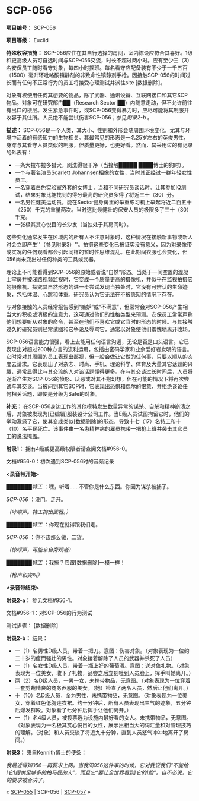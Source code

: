 # SCP-056
                        


**项目编号：** SCP-056

**项目等级：** Euclid

**特殊收容措施：** SCP-056应住在其自行选择的房间，室内陈设应符合其喜好。1级和更高级人员可自选时间与SCP-056交流，时长不超过两小时。应有至少三（3）名安保员工随时看守对象，每四小时换班。每名看守应配备装有不少于一千五百（1500）毫升环吡咯酮镇静剂的非致命性镇静剂手枪。因接触SCP-056的时间过长而有任何不正常行为的员工将接受心理测试并派往site [数据删除]。

对象有权使用任何其想要的物品，除了武器、通讯设备、互联网接口和其它SCP物品。对象可在研究部门██（Research Sector ██）内随意走动，但不允许前往有出口的楼层。发生紧急事件时，或SCP-056变得暴力时，应尽可能将其制服并收容于其住所。人员绝不能尝试伤害SCP-056；参见*附录2-b* 。

**描述：** SCP-056是一个人类，其大小、性别和外形会随周围环境变化，尤其与环境中活着的有感知力的生物相关。其最常见的形态是一名25岁左右的英俊男性，身穿与其看守人员类似的制服，但质量更好，也更好看。然而，其采用过的有记录的外表有：

- 一条大拉布拉多猎犬，刷洗得很干净（当接触█████ ████博士的狗时）。
- 一个与著名演员Scarlett Johannsen相像的女性，当时其正经过一群年轻女性员工。
- 一名穿着白色实验室外套的女博士，当和不同研究员谈话时。让其参加IQ测试，结果对象比能找到的得分最高的研究员多得了将近三十（30）分。
- 一名男性健美运动员，能在Sector健身房里的举重练习机上举起将近二百五十（250）千克的重量两次。当时这比最健壮的保安人员的极限多了三十（30）千克。
- 一张极其赏心悦目的长沙发（当独处于其房间时）。

这些变化通常发生在区域内的所有人不注意对象时，这种情况在接触新事物或新人时会立即产生''（参见附录3）''。拍摄这些变化已被证实没有意义，因为对录像带或实况的任何观看都会引起同样的暂时性思维混乱。在此期间衣服也会变化，但056尚未变出过任何种类的工具或武器。

理论上不可能看得到SCP-056的原始或者说“自然”形态。当处于一间空置的混凝土牢房并被闭路视频监视时，它变成一个质量更高的摄像机，并似乎在监视拍摄它的摄像机。探究其自然形态的进一步尝试发现当独处时，它没有可辨认的生命迹象，包括体温、心跳和体重。研究员认为它无法在不被感知的情况下存在。

与对象接触的人员经常报告感到“嫉妒”或“不满意”，但常常会对SCP-056产生相当大的积极或消极的注意力，这可通过他们的性格类型来预测。安保员工常常声称他们想要听从对象的命令，甚至在他们不喜欢它或它当时的形态的时候。与其接触过久的研究员则经常试图和它争论及辱骂它，通常以对象使他们羞愧地离开收场。

SCP-056语言能力很强，看上去能用任何语言沟通，无论是否是口头语言。它已表现出对超过200种方言的流利运用，包括由密码学家和业余爱好者发明的语言。它时常对其周围的员工表现出鄙视，但一般会做让它做的任何事，只要以顺从的态度去请求。它表现出了对杂志、时尚、手机、理论科学、体育及大量其它话题的兴趣，通常显得比与其交流的人对该话题懂得更多。在与其交谈过长时间后，人员将逐渐产生对SCP-056的愤怒、厌恶或对其不抱幻想，但在可能的情况下将再次尝试与其交谈。当被问到其它SCP时，它表现出恐惧和偶尔的恨意，并拒绝谈论任何相关话题，即使是分级为Safe的对象。

**补充：** 在SCP-056身边工作的其他模特发生数量异常的谋杀、自杀和精神崩溃之后，对象被发现为[已编辑]服装设计公司工作。当E级人员试图拘留它时，他们的举动激怒了它，使其变成类似[数据删除]的形态，导致十七（17）名特工和十（10）名平民死亡。该事件由一名患精神病的雇员携带一把枪上班并袭击其它员工的说法掩盖。

**附录1：** 拥有4级或更高级权限者请查阅文档#956-0。

文档#956-0：初次遇到SCP-056时的音频记录

**<录音带开始>** 

███████*特工* ：嘿，听着……不管你是什么东西。你因为谋杀被捕了。

*SCP-056* ：没门。走开。

*（咔嚓声。特工掏出武器。）* 

███████*特工* ：你现在就得跟我们走。

*SCP-056* ：你不该那么做，二货。

*（惊呼声，可能来自旁观者）* 

███████*特工* ：我擦？它跟[数据删除]一模一样！

*（枪声和尖叫）* 

**<录音带结束>** 

**附录2-a：** 参见文档#956-1。

文档#956-1：对SCP-056的行为测试

测试步骤：
[数据删除]

**附录2-b：** 结果：

- 一（1）名男性D级人员，带着一把刀。意图：伤害对象。（对象表现为一位约二十岁的瘦而强壮的男性。对象接着解除了人员的武器并杀死了人员）
- 一（1）名女性D级人员，带着一瓶上好的葡萄酒。意图：送对象礼物。（对象表现为一位美女，收下了礼物，品尝之后立刻吐到人员脸上，挥手叫她离开。）
- 两（2）名D级人员，一男一女，未携带物品，无意图。（对象表现为一位穿着一套剪裁精良的商务西服的美女。（她）检查了两名人员，然后让他们离开。）
- 十（10）名D级人员，全为男性，未携带物品，无意图。（对象表现为一位美女，穿着红色低胸连衣裙。约十分钟后，所有人员表现出生气的迹象，五分钟后爆发群殴。对象看了七分钟后挥手让他们离开。）
- 一（1）名4级人员，被投票选为设施内最好看的女人。未携带物品，无意图。（对象表现为一名极其赏心悦目的女性，展示出相当大的词汇量和对管理技巧的理解。（对象）和人员交谈了将近九十分钟，直到人员怒气冲冲地离开了房间。）

**附录3：** 来自Kennith博士的便条：

*我最近得知056一再要求上网。当我问056这件事的时候，它对我说我们“不能给[它]提供足够多的拍马屁的人”，而且它“要让全世界看到[它的]脸”。自不必说，它的要求被否决了。* 



« [SCP-055](/scp-055) | SCP-056 | [SCP-057](/scp-057) »





                    